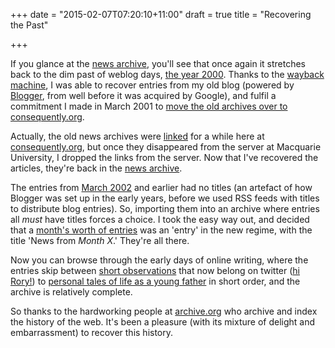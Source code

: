 +++
date = "2015-02-07T07:20:10+11:00"
draft = true
title = "Recovering the Past"

+++

If you glance at the [news archive](http://consequently.org/news), you'll see that once again it stretches back to the dim past of weblog days, [the year 2000](http://consequently.org/news/#2000). Thanks to the [wayback machine](https://web.archive.org/web/20000815223330/http://www.phil.mq.edu.au/staff/grestall/log/), I was able to recover entries from my old blog (powered by [Blogger](http://blogger.com), from well before it was acquired by Google), and fulfil a commitment I made in March 2001 to [move the old archives over to consequently.org](http://consequently.org/news/2001/2001_03_01_archive/). 

<!--more-->

Actually, the old news archives were [linked](https://web.archive.org/web/20030630084127/http://consequently.org/news/archives.html) for a while here at [consequently.org](http://consequently.org), but once they disappeared from the server at Macquarie University, I dropped the links from the server. Now that I've recovered the articles, they're back in the [news archive](http://consequently.org/news).

The entries from [March 2002](http://consequently.org/news/2002/2002_03) and earlier had no titles (an artefact of how Blogger was set up in the early years, before we used RSS feeds with titles to distribute blog entries). So, importing them into an archive where entries all *must* have titles forces a choice. I took the easy way out, and decided that a [month's worth of entries](http://consequently.org/news/2000/2000_03_01_archive) was an 'entry' in the new regime, with the title 'News from *Month X*.' They're all there. 

Now you can browse through the early days of online writing, where the entries skip between [short observations](http://consequently.org/news/2001/2001_06/#12) that now belong on twitter ([hi Rory!](https://twitter.com/speedysnail)) to [personal tales of life as a young father](http://consequently.org/news/2001/2001_06/#13) in short order, and the archive is relatively complete.

So thanks to the hardworking people at [archive.org](http://archive.org) who archive and index the history of the web. It's been a pleasure (with its mixture of delight and embarrassment) to recover this history.
